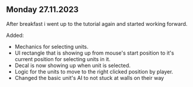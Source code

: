 ## Monday 27.11.2023

After breakfast i went up to the tutorial again and started working forward. 

Added:
- Mechanics for selecting units.
- UI rectangle that is showing up from mouse's start position to it's current position for selecting units in it.
- Decal is now showing up when unit is selected.
- Logic for the units to move to the right clicked position by player.
- Changed the basic unit's AI to not stuck at walls on their way
